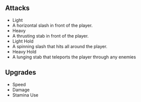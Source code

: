 ## Attacks
- Light
 - A horizontal slash in front of the player.
- Heavy
 - A thrusting stab in front of the player.
- Light Hold
 - A spinning slash that hits all around the player.
- Heavy Hold
 - A lunging stab that teleports the player through any enemies

## Upgrades
- Speed
- Damage
- Stamina Use